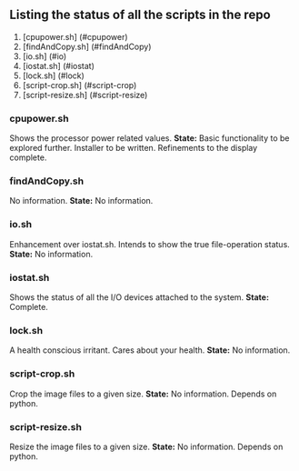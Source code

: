## Listing the status of all the scripts in the repo

   1. [cpupower.sh] (#cpupower)
   2. [findAndCopy.sh] (#findAndCopy)
   3. [io.sh] (#io)
   4. [iostat.sh] (#iostat)
   5. [lock.sh] (#lock)
   6. [script-crop.sh] (#script-crop)
   7. [script-resize.sh] (#script-resize)


### cpupower.sh <a id="cpupower"></a>
Shows the processor power related values.
**State:** Basic functionality to be explored further. Installer to be written. Refinements to the display complete.

### findAndCopy.sh <a id="findAndCopy"></a>
No information.
**State:** No information.

### io.sh <a id="io"></a>
Enhancement over iostat.sh. Intends to show the true file-operation status.
**State:** No information.

### iostat.sh <a id="iostat"></a>
Shows the status of all the I/O devices attached to the system.
**State:** Complete.

### lock.sh <a id="lock"></a>
A health conscious irritant. Cares about your health.
**State:** No information.

### script-crop.sh <a id="script-crop"></a>
Crop the image files to a given size.
**State:** No information. Depends on python.

### script-resize.sh <a id="script-resize"></a>
Resize the image files to a given size.
**State:** No information. Depends on python.